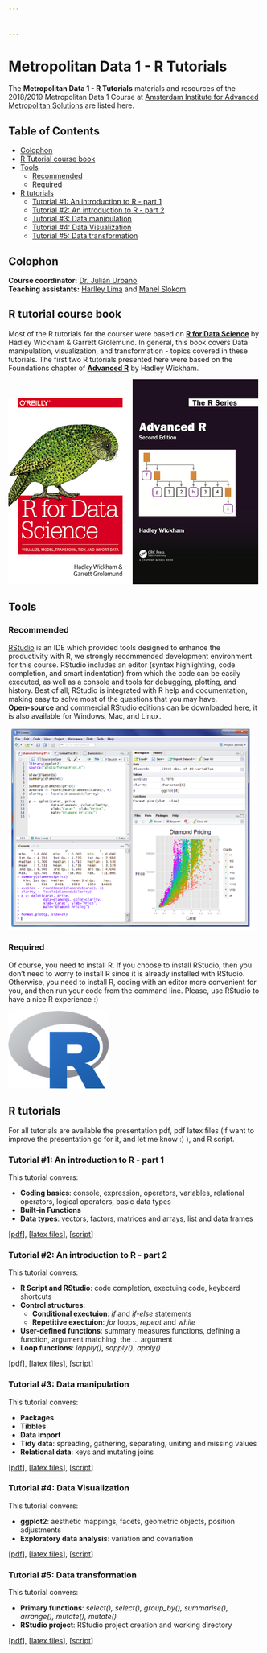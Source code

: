 ```yaml
---


---
```


<h1 id="metropolitan-data-1---r-tutorials">Metropolitan Data 1 - R Tutorials</h1>
<p>The <strong>Metropolitan Data 1 - R Tutorials</strong> materials and resources of the 2018/2019 Metropolitan Data 1 Course at <a href="https://www.ams-institute.org/">Amsterdam Institute for Advanced Metropolitan Solutions</a> are listed here.</p>
<h2 id="table-of-contents----omit-in-toc---">Table of Contents <!-- omit in toc --></h2>
<ul>
<li><a href="#colophon">Colophon</a></li>
<li><a href="#r-tutorial-course-book">R Tutorial course book</a></li>
<li><a href="#tools">Tools</a>
<ul>
<li><a href="#recommended">Recommended</a></li>
<li><a href="#required">Required</a></li>
</ul>
</li>
<li><a href="#r-tutorials">R tutorials</a>
<ul>
<li><a href="#tutorial-1-an-introduction-to-r---part-1">Tutorial #1: An introduction to R - part 1</a></li>
<li><a href="#tutorial-2-an-introduction-to-r---part-2">Tutorial #2: An introduction to R - part 2</a></li>
<li><a href="#tutorial-3-data-manipulation">Tutorial #3: Data manipulation</a></li>
<li><a href="#tutorial-4-data-visualization">Tutorial #4: Data Visualization</a></li>
<li><a href="#tutorial-5-data-transformation">Tutorial #5: Data transformation</a></li>
</ul>
</li>
</ul>
<h2 id="colophon">Colophon</h2>
<p><strong>Course coordinator:</strong> <a href="https://julian-urbano.info/">Dr. Julián Urbano</a><br>
<strong>Teaching assistants:</strong> <a href="https://homepages.dcc.ufmg.br/~harlley/">Harlley Lima</a> and <a href="https://www.tudelft.nl/ewi/over-de-faculteit/afdelingen/intelligent-systems/multimedia-computing/people/manel-slokom/">Manel Slokom</a></p>
<h2 id="r-tutorial-course-book">R tutorial course book</h2>
<p>Most of the R tutorials for the courser were based on <a href="https://r4ds.had.co.nz/"><strong>R for Data Science</strong></a> by Hadley Wickham &amp; Garrett Grolemund. In general, this book covers Data manipulation, visualization, and transformation - topics covered in these tutorials. The first two R tutorials presented here were based on the Foundations chapter of <a href="https://adv-r.hadley.nz/"><strong>Advanced R</strong></a> by Hadley Wickham.</p>
<p><img src="img/rfordatascience.png" alt="R for Data Science I"> <img src="img/advancedR.png" alt="Advanced R"></p>
<h2 id="tools">Tools</h2>
<h3 id="recommended">Recommended</h3>
<p><a href="https://rstudio.com/">RStudio</a> is an IDE which provided tools designed to enhance the productivity with R, we strongly recommended development environment for this course. RStudio includes an editor (syntax highlighting, code completion, and smart indentation) from which the code can be easily executed, as well as a console and tools for debugging, plotting, and history. Best of all, RStudio is integrated with R help and documentation, making easy to solve most of the questions that you may have.<br>
<strong>Open-source</strong> and commercial RStudio editions can be downloaded <a href="https://rstudio.com/products/rstudio/">here</a>, it is also available for Windows, Mac, and Linux.</p>
<p><img src="img/rstudio.png" alt="RStudio img"></p>
<h3 id="required">Required</h3>
<p>Of course, you need to install R. If you choose to install RStudio, then you don’t need to worry to install R since it is already installed with RStudio. Otherwise, you need to install R, coding with an editor more convenient for you, and then run your code from the command line.  Please, use RStudio to have a nice R experience :)</p>
<p><img src="img/Rlogo.png" alt="R img"></p>
<h2 id="r-tutorials">R tutorials</h2>
<p>For all tutorials are available the presentation pdf, pdf latex files (if want to improve the presentation go for it, and let me know :) ), and R script.</p>
<h3 id="tutorial-1-an-introduction-to-r---part-1">Tutorial #1: An introduction to R - part 1</h3>
<p>This tutorial convers:</p>
<ul>
<li><strong>Coding basics</strong>: console, expression, operators, variables, relational operators, logical operators,  basic data types</li>
<li><strong>Built-in Functions</strong></li>
<li><strong>Data types</strong>: vectors, factors, matrices and arrays, list and data frames</li>
</ul>
<p>[<a href="01.%20Tutorial_IntroRPart1/Tutorial_IntroRPart1.pdf">pdf</a>], [<a href="01.%20Tutorial_IntroRPart1/Tutorial_IntroRPart1.zip">latex files</a>], [<a href="01.%20Tutorial_IntroRPart1/script">script</a>]</p>
<h3 id="tutorial-2-an-introduction-to-r---part-2">Tutorial #2: An introduction to R - part 2</h3>
<p>This tutorial convers:</p>
<ul>
<li><strong>R Script and RStudio</strong>: code completion, exectuing code, keyboard shortcuts</li>
<li><strong>Control structures</strong>:
<ul>
<li><strong>Conditional exectuion</strong>: <em>if</em> and <em>if-else</em> statements</li>
<li><strong>Repetitive exectuion</strong>: <em>for</em> loops, <em>repeat</em> and <em>while</em></li>
</ul>
</li>
<li><strong>User-defined functions</strong>:  summary measures functions, defining a function, argument matching, the … argument</li>
<li><strong>Loop functions</strong>: <em>lapply()</em>, <em>sapply()</em>, <em>apply()</em></li>
</ul>
<p>[<a href="02.%20Tutorial_IntroRPart2/Tutorial_IntroRPart2.pdf">pdf</a>], [<a href="02.%20Tutorial_IntroRPart2/Tutorial_IntroRPart2.zip">latex files</a>], [<a href="02.%20Tutorial_IntroRPart2/script">script</a>]</p>
<h3 id="tutorial-3-data-manipulation">Tutorial #3: Data manipulation</h3>
<p>This tutorial convers:</p>
<ul>
<li><strong>Packages</strong></li>
<li><strong>Tibbles</strong></li>
<li><strong>Data import</strong></li>
<li><strong>Tidy data</strong>: spreading, gathering, separating, uniting and missing values</li>
<li><strong>Relational data</strong>:  keys and mutating joins</li>
</ul>
<p>[<a href="03.%20Tutorial_Data/Tutorial_Data_R.pdf">pdf</a>], [<a href="03.%20Tutorial_Data/Tutorial_Data_R.zip">latex files</a>], [<a href="03.%20Tutorial_Data/script">script</a>]</p>
<h3 id="tutorial-4-data-visualization">Tutorial #4: Data Visualization</h3>
<p>This tutorial convers:</p>
<ul>
<li><strong>ggplot2</strong>: aesthetic mappings, facets, geometric objects, position adjustments</li>
<li><strong>Exploratory data analysis</strong>: variation and covariation</li>
</ul>
<p>[<a href="04.%20Tutorial_Data_Visualization/Tutorial_Data_Visualization.pdf">pdf</a>], [<a href="04.%20Tutorial_Data_Visualization/Tutorial_Data_Visualization.zip">latex files</a>], [<a href="04.%20Tutorial_Data_Visualization/script">script</a>]</p>
<h3 id="tutorial-5-data-transformation">Tutorial #5: Data transformation</h3>
<p>This tutorial convers:</p>
<ul>
<li><strong>Primary functions</strong>: <em>select(), select(), group_by(), summarise(), arrange(), mutate(), mutate()</em></li>
<li><strong>RStudio project</strong>: RStudio project creation and working directory</li>
</ul>
<p>[<a href="05.%20Tutorial_Data_Transformation/Tutorial_Data_Transformation.pdf">pdf</a>], [<a href="05.%20Tutorial_Data_Transformation/Tutorial_Data_Transformation.zip">latex files</a>], [<a href="05.%20Tutorial_Data_Transformation/script">script</a>]</p>

